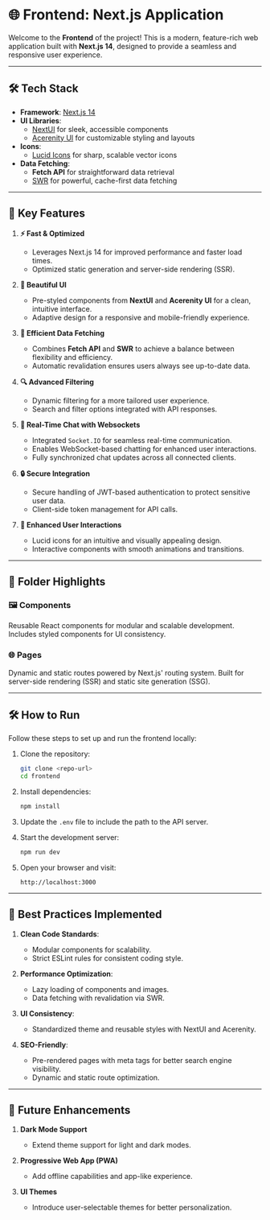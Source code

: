 # 🌐 Frontend: Next.js Application  

Welcome to the **Frontend** of the project! This is a modern, feature-rich web application built with **Next.js 14**, designed to provide a seamless and responsive user experience.  

---

## 🛠️ **Tech Stack**  

- **Framework**: [Next.js 14](https://nextjs.org/)  
- **UI Libraries**:  
  - [NextUI](https://nextui.org/) for sleek, accessible components  
  - [Acerenity UI](https://acernity.com) for customizable styling and layouts  
- **Icons**:  
  - [Lucid Icons](https://lucidicons.com) for sharp, scalable vector icons  
- **Data Fetching**:  
  - **Fetch API** for straightforward data retrieval  
  - [SWR](https://www.npmjs.com/package/swr) for powerful, cache-first data fetching  

---

## 🚀 **Key Features**  

1. **⚡ Fast & Optimized**  
   - Leverages Next.js 14 for improved performance and faster load times.  
   - Optimized static generation and server-side rendering (SSR).  

2. **🎨 Beautiful UI**  
   - Pre-styled components from **NextUI** and **Acerenity UI** for a clean, intuitive interface.  
   - Adaptive design for a responsive and mobile-friendly experience.  

3. **📡 Efficient Data Fetching**  
   - Combines **Fetch API** and **SWR** to achieve a balance between flexibility and efficiency.  
   - Automatic revalidation ensures users always see up-to-date data.  

4. **🔍 Advanced Filtering**  
   - Dynamic filtering for a more tailored user experience.  
   - Search and filter options integrated with API responses.  

5. **💬 Real-Time Chat with Websockets**
    - Integrated `Socket.IO` for seamless real-time communication.
    - Enables WebSocket-based chatting for enhanced user interactions.
    - Fully synchronized chat updates across all connected clients.

6. **🔒 Secure Integration**
   - Secure handling of JWT-based authentication to protect sensitive user data.  
   - Client-side token management for API calls.  

7. **🎯 Enhanced User Interactions**  
   - Lucid icons for an intuitive and visually appealing design.  
   - Interactive components with smooth animations and transitions.  

---

## 📂 **Folder Highlights**  

### **🖼️ Components**  
Reusable React components for modular and scalable development. Includes styled components for UI consistency.  

### **🌐 Pages**  
Dynamic and static routes powered by Next.js' routing system. Built for server-side rendering (SSR) and static site generation (SSG).

---

## 🛠️ **How to Run**  

Follow these steps to set up and run the frontend locally:  

1. Clone the repository:  
   ```bash  
   git clone <repo-url>  
   cd frontend  
   ```  

2. Install dependencies:  
   ```bash  
   npm install  
   ```  

3. Update the `.env` file to include the path to the API server.

4. Start the development server:  
   ```bash  
   npm run dev  
   ```  

5. Open your browser and visit:  
   ```  
   http://localhost:3000  
   ```  

---

## 🎯 **Best Practices Implemented**  

1. **Clean Code Standards**:  
   - Modular components for scalability.  
   - Strict ESLint rules for consistent coding style.  

2. **Performance Optimization**:  
   - Lazy loading of components and images.  
   - Data fetching with revalidation via SWR.  

3. **UI Consistency**:  
   - Standardized theme and reusable styles with NextUI and Acerenity.  

4. **SEO-Friendly**:  
   - Pre-rendered pages with meta tags for better search engine visibility.  
   - Dynamic and static route optimization.  

---

## 📅 Future Enhancements  

1. **Dark Mode Support**  
   - Extend theme support for light and dark modes.  

2. **Progressive Web App (PWA)**  
   - Add offline capabilities and app-like experience.  

3. **UI Themes**  
   - Introduce user-selectable themes for better personalization.  